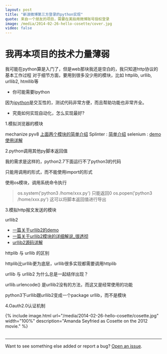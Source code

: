 ```yaml
---
layout: post
title: "新浪微博第三方登录的python实现"
quote: 来自一个朋友的项目，需要在美拍用微博账号授权登录
image: /media/2014-02-26-hello-cosette/cover.jpg
video: false
---
```


# 我再本项目的技术力量薄弱

我可能在python算是入门了，但是web那块我还是空白的，我只知道http协议的基本工作过程
对于细节方面，要用到很多没少用的模块，比如 httplib, urllib, urllib2, htmllib等

- 你可能需要Ipython

因为[ipython](http://www.ituring.com.cn/article/40324)是交互性的，测试代码非常方便，而且帮助功能也非常齐全。

- 究竟如何实现自动化，怎么实现最好?

1.模拟浏览器的模块 

mechanize
pyv8
[上面两个模块的简单介绍](http://blog.sina.com.cn/s/blog_571b19a0010136xe.html)
Splinter : [简单介绍](http://blog.csdn.net/lanbing510/article/details/8489715)
selenium : [demo](http://www.cnblogs.com/fnng/p/3160606.html)[使用详解](http://www.cnblogs.com/fnng/p/3157639.html)

2.python调用其他py脚本返回值 

我的需求是这样的，python2.7下面运行不了python3的代码 

只能用调用的形式，而不能使用import的形式

使用os模块，调用系统命令执行
> os.system('python3 /home/xxx.py') 只能返回0
> os.popen('python3 /home/xxx.py') 这可以将脚本返回值进行导出

3.模拟http报文发送的模块  

urllib2

- [一篇关于urllib2的demo](http://zhuoqiang.me/python-urllib2-usage.html#cookie)
- [一篇关于urllib2模块的详细解说_很透彻](http://www.cnblogs.com/daoluanxiaozi/p/3281706.html)
- [urllib2源码详解](http://xw2423.byr.edu.cn/blog/archives/794#viewSource)

httplib 与 urllib 的区别

httplib比urllib更为底层，urllib很多实现都需要调用httplib

urllib 与 urllib2 为什么总是一起结伴出现？

urllib.urlencode() 是urllib2没有的方法，而这又是经常使用的功能

python3下urllib跟urllib2变成一个package urllib，而不是模块

4.Oauth2.0认证机制


{% include image.html url="/media/2014-02-26-hello-cosette/cosette.jpg" width="100%" description="Amanda Seyfried as Cosette on the 2012 movie." %}

<table>
  
</table>

-----
Want to see something else added or report a bug? [Open an issue](https://github.com/camporez/camporez.github.io/issues/new).
